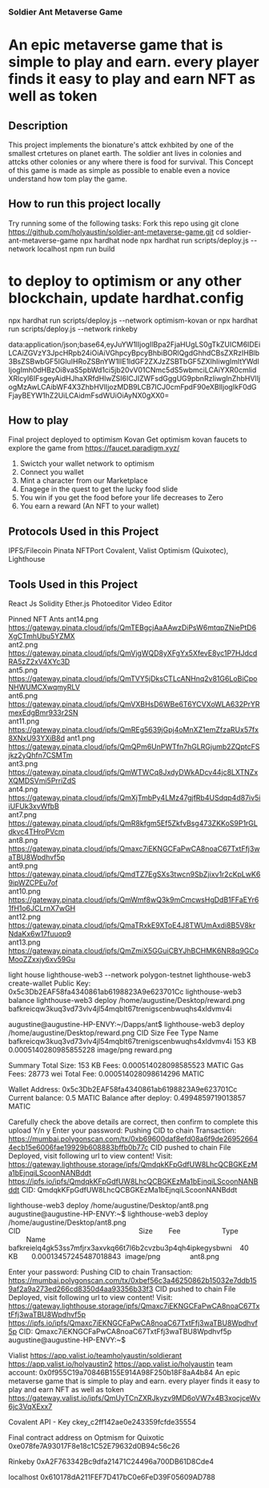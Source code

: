 ### Soldier Ant Metaverse Game
# An epic metaverse game that is simple to play and earn. every player finds it easy to play and earn NFT as well as token

## Description

This project implements the bionature's attck exhbited by one of the smallest crtetures on planet earth. The soldier ant lives in colonies and attcks other colonies or any where there is food for survival. This Concept of this game is made as simple as possible to enable even a novice understand how tom play the game.

## How to run this project locally
Try running some of the following tasks:
Fork this repo using
git clone https://github.com/holyaustin/soldier-ant-metaverse-game.git
cd soldier-ant-metaverse-game
npx hardhat node
npx hardhat run scripts/deploy.js --network localhost
npm run build

# to deploy to optimism or any other blockchain, update hardhat.config
npx hardhat run scripts/deploy.js --network optimism-kovan
or 
npx hardhat run scripts/deploy.js --network rinkeby


data:application/json;base64,eyJuYW1lIjogIlBpa2FjaHUgLS0gTkZUICM6IDEiLCAiZGVzY3JpcHRpb24iOiAiVGhpcyBpcyBhbiBORlQgdGhhdCBsZXRzIHBlb3BsZSBwbGF5IGluIHRoZSBnYW1lIE1ldGF2ZXJzZSBTbGF5ZXIhIiwgImltYWdlIjogImh0dHBzOi8vaS5pbWd1ci5jb20vV01CNmc5dS5wbmciLCAiYXR0cmlidXRlcyI6IFsgeyAidHJhaXRfdHlwZSI6ICJIZWFsdGggUG9pbnRzIiwgInZhbHVlIjogMzAwLCAibWF4X3ZhbHVlIjozMDB9LCB7ICJ0cmFpdF90eXBlIjogIkF0dGFjayBEYW1hZ2UiLCAidmFsdWUiOiAyNX0gXX0=

## How to play
Final project deployed to optimism Kovan
Get optimism kovan faucets to explore the game from https://faucet.paradigm.xyz/
1. Swictch your wallet network to optimism
2. Connect you wallet
3. Mint a character from our Marketplace
4. Enagege in the quest to get the lucky food slide
5. You win if you get the food before your life decreases to Zero
6. You earn a reward (An NFT to your wallet) <Token reward coming soon>
   

## Protocols Used in this Project
IPFS/Filecoin
Pinata
NFTPort
Covalent, 
Valist 
Optimism (Quixotec), 
Lighthouse

## Tools Used in this Project
React Js
Solidity
Ether.js
Photoeditor
Video Editor

Pinned NFT Ants 
ant14.png https://gateway.pinata.cloud/ipfs/QmTEBgcjAaAAwzDiPsW6mtqpZNiePtD6XgCTmhUbu5YZMX	
ant2.png https://gateway.pinata.cloud/ipfs/QmVjgWQD8yXFgYx5XfevE8yc1P7HJdcdRA5zZ2xV4XYc3D	
ant5.png https://gateway.pinata.cloud/ipfs/QmTVY5jDksCTLcANHnq2v81G6LoBiCpoNHWUMCXwqmyRLV	
ant6.png https://gateway.pinata.cloud/ipfs/QmVXBHsD6WBe6T6YCVXoWLA632PrYRmexEdgBmr933r2SN	
ant11.png https://gateway.pinata.cloud/ipfs/QmREg5639jGpj4oMnXZ1emZfzaRUx57fx8XNxU93YXiB8d
ant1.png https://gateway.pinata.cloud/ipfs/QmQPm6UnPWTfn7hGLRGjumb2ZQptcFSjkz2yQhfn7CSMTm	
ant3.png https://gateway.pinata.cloud/ipfs/QmWTWCq8JxdyDWkADcv44jc8LXTNZxXQMDSVmi5PrriZdS	
ant4.png https://gateway.pinata.cloud/ipfs/QmXjTmbPy4LMz47gjfRb4USdqp4d87iv5iiUFUk3xvWfbB	
ant7.png https://gateway.pinata.cloud/ipfs/QmR8kfgm5Ef5ZkfvBsg473ZKKoS9P1rGLdkvc4THroPVcm	
ant8.png https://gateway.pinata.cloud/ipfs/Qmaxc7iEKNGCFaPwCA8noaC67TxtFfj3waTBU8Wpdhvf5p	
ant9.png https://gateway.pinata.cloud/ipfs/QmdTZ7EgSXs3twcn9SbZjixv1r2cKpLwK69ipWZCPEu7of	
ant10.png https://gateway.pinata.cloud/ipfs/QmWmf8wQ3k9mCmcwsHgDdB1FFaEYr61fH1o6JCLrnX7wGH	
ant12.png https://gateway.pinata.cloud/ipfs/QmaTRxkE9XToE4J8TWUmAxdi8B5V8krNdaKx6w17fuuop9	
ant13.png https://gateway.pinata.cloud/ipfs/QmZmiX5GGuiCBYJhBCHMK6NR8q9GCoMooZZxxjy6xv59Gu 

light house
lighthouse-web3 --network polygon-testnet
lighthouse-web3 create-wallet
Public Key: 0x5c3Db2EAF58fa4340861ab6198823A9e623701Cc
lighthouse-web3 balance
lighthouse-web3 deploy /home/augustine/Desktop/reward.png
bafkreicqw3kuq3vd73vlv4jl54mqblt67trenigscenbwuqhs4xldvmv4i

augustine@augustine-HP-ENVY:~/Dapps/ant$ lighthouse-web3 deploy /home/augustine/Desktop/reward.png
CID                                                            Size        Fee                     Type                    Name
bafkreicqw3kuq3vd73vlv4jl54mqblt67trenigscenbwuqhs4xldvmv4i    153 KB      0.0005140280985855228   image/png               reward.png

Summary
Total Size: 153 KB
Fees: 0.000514028098585523 MATIC
Gas Fees: 28773 wei
Total Fee: 0.000514028098614296 MATIC

Wallet
Address: 0x5c3Db2EAF58fa4340861ab6198823A9e623701Cc
Current balance: 0.5 MATIC
Balance after deploy: 0.4994859719013857 MATIC

Carefully check the above details are correct, then confirm to complete this upload Y/n
 y
Enter your password: 
Pushing CID to chain
Transaction: https://mumbai.polygonscan.com/tx/0xb69600daf8efd08a6f9de269526644ecb15e6006fae19929b608883bffb0b77c
CID pushed to chain
File Deployed, visit following url to view content!
Visit: https://gateway.lighthouse.storage/ipfs/QmdqkKFpGdfUW8LhcQCBGKEzMa1bEjnqiLScoonNANBddt
       https://ipfs.io/ipfs/QmdqkKFpGdfUW8LhcQCBGKEzMa1bEjnqiLScoonNANBddt
CID: QmdqkKFpGdfUW8LhcQCBGKEzMa1bEjnqiLScoonNANBddt

lighthouse-web3 deploy /home/augustine/Desktop/ant8.png
augustine@augustine-HP-ENVY:~$ lighthouse-web3 deploy /home/augustine/Desktop/ant8.png
CID                                                            Size        Fee                     Type                    Name
bafkreielq4gk53ss7mfjrx3axvkq66t7l6b2cvzbu3p4qh4ipkegysbwni    40 KB       0.00013457245487018843  image/png               ant8.png

Enter your password: 
Pushing CID to chain
Transaction: https://mumbai.polygonscan.com/tx/0xbef56c3a46250862b15032e7ddb159af2a9a273ed266cd8350d4aa93356b33f3
CID pushed to chain
File Deployed, visit following url to view content!
Visit: https://gateway.lighthouse.storage/ipfs/Qmaxc7iEKNGCFaPwCA8noaC67TxtFfj3waTBU8Wpdhvf5p
https://ipfs.io/ipfs/Qmaxc7iEKNGCFaPwCA8noaC67TxtFfj3waTBU8Wpdhvf5p
CID: Qmaxc7iEKNGCFaPwCA8noaC67TxtFfj3waTBU8Wpdhvf5p
augustine@augustine-HP-ENVY:~$ 

Vialist
https://app.valist.io/teamholyaustin/soldierant
https://app.valist.io/holyaustin2
https://app.valist.io/holyaustin
team account: 0x0f955C19a70846B155E914A98F250b18F8aA4b84
An epic metaverse game that is simple to play and earn. every player finds it easy to play and earn NFT as well as token
https://gateway.valist.io/ipfs/QmUyTCnZXRJkyzv9MD6oVW7x4B3xocjceWv6jc3VqXExx7


Covalent API - Key
ckey_c2ff142ae0e243359fcfde35554


Final contract address on Optmism for Quixotic
0xe078fe7A93017F8e18c1C52E79632d0B94c56c26

Rinkeby
0xA2F763342Bc9dfa21471C24496a700DB61D8Cde4

localhost
0x610178dA211FEF7D417bC0e6FeD39F05609AD788